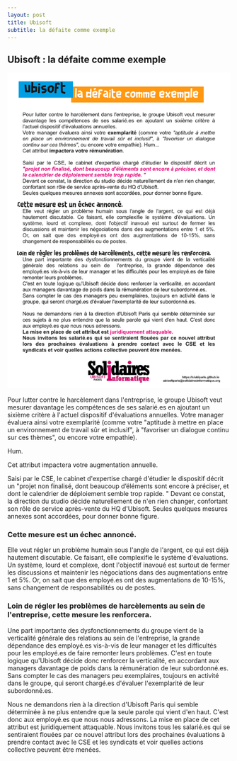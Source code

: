 ```yaml
---
layout: post
title: Ubisoft
subtitle: la défaite comme exemple
---
```


## Ubisoft : la défaite comme exemple

![SIUbiParis](../assets/img/UbisoftParis_Affichage_030.png)

Pour lutter contre le harcèlement dans l'entreprise, le groupe Ubisoft veut mesurer davantage les compétences de ses salarié.es en ajoutant un sixième critère à l'actuel dispositif d'évaluations annuelles.
Votre manager évaluera ainsi votre exemplarité (comme votre "aptitude à mettre en place un environnement de travail sûr et inclusif", à "favoriser un dialogue continu sur ces thèmes", ou encore votre empathie). 

Hum. 

Cet attribut impactera votre augmentation annuelle.


Saisi par le CSE, le cabinet d'expertise chargé d'étudier le dispositif décrit un "projet non finalisé, dont beaucoup d’éléments sont encore à préciser, et dont le calendrier de déploiement semble trop rapide. "
Devant ce constat, la direction du studio décide naturellement de n'en rien changer, confortant son rôle de service après-vente du HQ d'Ubisoft. Seules quelques mesures annexes sont accordées, pour donner bonne figure.


### Cette mesure est un échec annoncé.
Elle veut régler un problème humain sous l'angle de l'argent, ce qui est déjà hautement discutable. Ce faisant, elle complexifie le système d'évaluations. Un système, lourd et complexe, dont l'objectif inavoué est surtout de fermer les discussions et maintenir les négociations dans des augmentations entre 1 et 5%. Or, on sait que des employé.es ont des augmentations de 10-15%, sans changement de responsabilités ou de postes.

### Loin de régler les problèmes de harcèlements au sein de l'entreprise, cette mesure les renforcera.
Une part importante des dysfonctionnements du groupe vient de la verticalité générale des relations au sein de  l'entreprise, la grande dépendance des employé.es vis-à-vis de leur manager et les difficultés pour les employé.es de faire remonter leurs problèmes.
C'est en toute logique qu'Ubisoft décide donc renforcer la verticalité, en accordant aux managers davantage de poids dans la rémunération de leur subordonné.es.
Sans compter le cas des managers peu exemplaires, toujours en activité dans le groupe, qui seront chargé.es d'évaluer l'exemplarité de leur subordonné.es.

Nous ne demandons rien à la direction d'Ubisoft Paris qui semble déterminée à ne plus entendre que la seule parole qui vient d'en haut. C'est donc aux employé.es que nous nous adressons.
La mise en place de cet attribut est juridiquement attaquable. Nous invitons tous les salarié.es qui se sentiraient flouées par ce nouvel attribut lors des prochaines évaluations à prendre contact avec le CSE et les syndicats et voir quelles actions collective peuvent être menées.
